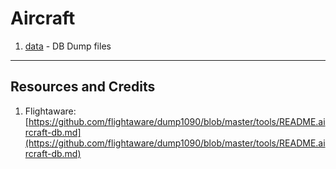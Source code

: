 # Aircraft

1. [data](data) - DB Dump files

----

## Resources and Credits

1. Flightaware: [https://github.com/flightaware/dump1090/blob/master/tools/README.aircraft-db.md](https://github.com/flightaware/dump1090/blob/master/tools/README.aircraft-db.md)

